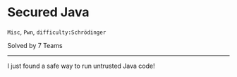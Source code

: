 # Secured Java

`Misc`, `Pwn`, `difficulty:Schrödinger`

Solved by 7 Teams

---

I just found a safe way to run untrusted Java code!